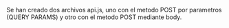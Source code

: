 Se han creado dos archivos api.js, uno con el metodo POST por parametros (QUERY PARAMS) y otro con el metodo POST mediante body.
